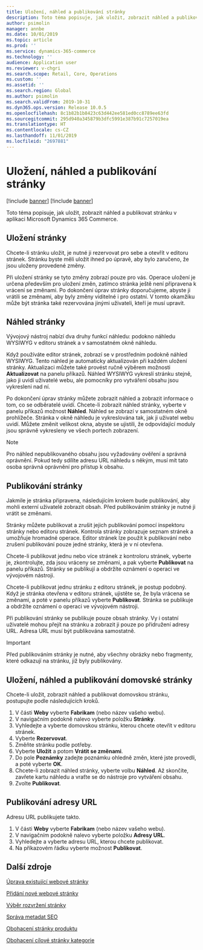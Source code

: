```yaml
---
title: Uložení, náhled a publikování stránky
description: Toto téma popisuje, jak uložit, zobrazit náhled a publikovat stránku v aplikaci Microsoft Dynamics 365 Commerce.
author: psimolin
manager: annbe
ms.date: 10/01/2019
ms.topic: article
ms.prod: ''
ms.service: dynamics-365-commerce
ms.technology: ''
audience: Application user
ms.reviewer: v-chgri
ms.search.scope: Retail, Core, Operations
ms.custom: ''
ms.assetid: ''
ms.search.region: Global
ms.author: psimolin
ms.search.validFrom: 2019-10-31
ms.dyn365.ops.version: Release 10.0.5
ms.openlocfilehash: 8c1b82b1b8423c63d442ee581ed0cc8789ee63fd
ms.sourcegitcommit: 295d940a345879b3dfc5991e387b91c7257019ea
ms.translationtype: HT
ms.contentlocale: cs-CZ
ms.lasthandoff: 11/01/2019
ms.locfileid: "2697881"
---
```

# <a name="save-preview-and-publish-a-page"></a>Uložení, náhled a publikování stránky

[!include [banner](includes/preview-banner.md)]
[!include [banner](includes/banner.md)]

Toto téma popisuje, jak uložit, zobrazit náhled a publikovat stránku v aplikaci Microsoft Dynamics 365 Commerce.

## <a name="save-a-page"></a>Uložení stránky

Chcete-li stránku uložit, je nutné ji rezervovat pro sebe a otevřít v editoru stránek. Stránku byste měli uložit ihned po úpravě, aby bylo zaručeno, že jsou uloženy provedené změny.

Při uložení stránky se tyto změny zobrazí pouze pro vás. Operace uložení je určena především pro uložení změn, zatímco stránka ještě není připravena k vrácení se změnami. Po dokončení úprav stránky doporučujeme, abyste ji vrátili se změnami, aby byly změny viditelné i pro ostatní. V tomto okamžiku může být stránka také rezervována jinými uživateli, kteří je musí upravit.

## <a name="preview-a-page"></a>Náhled stránky

Vývojový nástroj nabízí dva druhy funkcí náhledu: podokno náhledu WYSIWYG v editoru stránek a v samostatném okně náhledu.

Když používáte editor stránek, zobrazí se v prostředním podokně náhled WYSIWYG. Tento náhled je automaticky aktualizován při každém uložení stránky. Aktualizaci můžete také provést ručně výběrem možnosti **Aktualizovat** na panelu příkazů. Náhled WYSIWYG vykreslí stránku stejně, jako ji uvidí uživatelé webu, ale pomocníky pro vytváření obsahu jsou vykresleni nad ní.

Po dokončení úprav stránky můžete zobrazit náhled a zobrazit informace o tom, co se odběratelé uvidí. Chcete-li zobrazit náhled stránky, vyberte v panelu příkazů možnost **Náhled**. Náhled se zobrazí v samostatném okně prohlížeče. Stránka v okně náhledu je vykreslována tak, jak ji uživatel webu uvidí. Můžete změnit velikost okna, abyste se ujistili, že odpovídající moduly jsou správně vykresleny ve všech portech zobrazení.

> [!NOTE]
> Pro náhled nepublikovaného obsahu jsou vyžadovány ověření a správná oprávnění. Pokud tedy sdílíte adresu URL náhledu s někým, musí mít tato osoba správná oprávnění pro přístup k obsahu.

## <a name="publish-a-page"></a>Publikování stránky

Jakmile je stránka připravena, následujícím krokem bude publikování, aby mohli externí uživatelé zobrazit obsah. Před publikováním stránky je nutné ji vrátit se změnami.

Stránky můžete publikovat a zrušit jejich publikování pomocí inspektoru stránky nebo editoru stránek. Kontrola stránky zobrazuje seznam stránek a umožňuje hromadné operace. Editor stránek lze použít k publikování nebo zrušení publikování pouze jedné stránky, která je v ní otevřena.

Chcete-li publikovat jednu nebo více stránek z kontroloru stránek, vyberte je, zkontrolujte, zda jsou vráceny se změnami, a pak vyberte **Publikovat** na panelu příkazů. Stránky se publikují a obdržíte oznámení o operaci ve vývojovém nástroji.

Chcete-li publikovat jednu stránku z editoru stránek, je postup podobný. Když je stránka otevřena v editoru stránek, ujistěte se, že byla vrácena se změnami, a poté v panelu příkazů vyberte **Publikovat**. Stránka se publikuje a obdržíte oznámení o operaci ve vývojovém nástroji.

Při publikování stránky se publikuje pouze obsah stránky. Vy i ostatní uživatelé mohou přejít na stránku a zobrazit ji pouze po přidružení adresy URL. Adresa URL musí být publikována samostatně.

> [!IMPORTANT]
> Před publikováním stránky je nutné, aby všechny obrázky nebo fragmenty, které odkazují na stránku, již byly publikovány.

## <a name="save-preview-and-publish-a-home-page"></a>Uložení, náhled a publikování domovské stránky

Chcete-li uložit, zobrazit náhled a publikovat domovskou stránku, postupujte podle následujících kroků.

1. V části **Weby** vyberte **Fabrikam** (nebo název vašeho webu).
1. V navigačním podokně nalevo vyberte položku **Stránky**.
1. Vyhledejte a vyberte domovskou stránku, kterou chcete otevřít v editoru stránek.
1. Vyberte **Rezervovat**.
1. Změňte stránku podle potřeby.
1. Vyberte **Uložit** a potom **Vrátit se změnami**.
1. Do pole **Poznámky** zadejte poznámku ohledně změn, které jste provedli, a poté vyberte **OK**.
1. Chcete-li zobrazit náhled stránky, vyberte volbu **Náhled**. Až skončíte, zavřete kartu náhledu a vraťte se do nástroje pro vytváření obsahu.
1. Zvolte **Publikovat**.

## <a name="publish-a-url"></a>Publikování adresy URL

Adresu URL publikujete takto.

1. V části **Weby** vyberte **Fabrikam** (nebo název vašeho webu).
1. V navigačním podokně nalevo vyberte položku **Adresy URL**.
1. Vyhledejte a vyberte adresu URL, kterou chcete publikovat.
1. Na příkazovém řádku vyberte možnost **Publikovat**.

## <a name="additional-resources"></a>Další zdroje

[Úprava existující webové stránky](modify-existing-page.md)

[Přidání nové webové stránky](add-new-page.md)

[Výběr rozvržení stránky](select-page-layouts.md)

[Správa metadat SEO](manage-seo-metadata.md)

[Obohacení stránky produktu](enrich-product-page.md)

[Obohacení cílové stránky kategorie](enrich-category-page.md)

